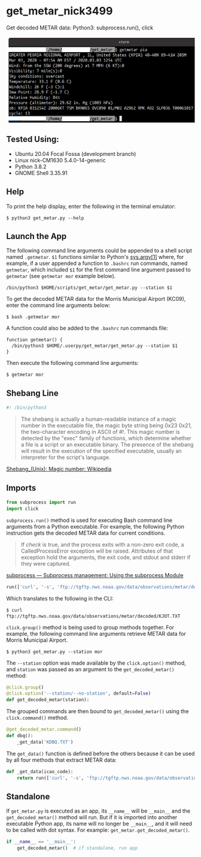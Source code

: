 # get_metar_nick3499
Get decoded METAR data: Python3: subprocess.run(), click

![screen capture](screen_capture.png)

## Tested Using:

- Ubuntu 20.04 Focal Fossa (development branch)
- Linux nick-CM1630 5.4.0-14-generic
- Python 3.8.2
- GNOME Shell 3.35.91

## Help

To print the help display, enter the following in the terminal emulator:

```shell
$ python3 get_metar.py --help
```

## Launch the App

The following command line arguments could be appended to a shell script named `.getmetar`. `$1` functions similar to Python's [sys.argv[1]](https://docs.python.org/3/library/sys.html#sys.argv) where, for example, if a user appended a function to `.bashrc` run commands, named `getmetar`, which included `$1` for the first command line argument passed to `getmetar` (see `getmetar mor` example below).

```shell
/bin/python3 $HOME/scripts/get_metar/get_metar.py --station $1
```

To get the decoded METAR data for the Morris Municipal Airport (KC09), enter the command line arguments below:

```shell
$ bash .getmetar mor
```

A function could also be added to the `.bashrc` run commands file:

```shell
function getmetar() {
  /bin/python3 $HOME/.userpy/get_metar/get_metar.py --station $1
}
```

Then execute the following command line arguments:

```shell
$ getmetar mor
```

## Shebang Line

```python
#! /bin/python3
```

>The shebang is actually a human-readable instance of a magic number in the executable file, the magic byte string being 0x23 0x21, the two-character encoding in ASCII of #!. This magic number is detected by the "exec" family of functions, which determine whether a file is a script or an executable binary. The presence of the shebang will result in the execution of the specified executable, usually an interpreter for the script's language.

[Shebang_(Unix): Magic number: Wikipedia](https://en.wikipedia.org/wiki/Shebang_(Unix)#Magic_number)

## Imports

```python
from subprocess import run
import click
```

`subprocess.run()` method is used for executing Bash command line arguments from a Python executable. For example, the following Python instruction gets the decoded METAR data for current conditions.

>If _check_ is true, and the process exits with a non-zero exit code, a CalledProcessError exception will be raised. Attributes of that exception hold the arguments, the exit code, and stdout and stderr if they were captured.

[subprocess — Subprocess management: Using the subprocess Module](https://docs.python.org/3/library/subprocess.html#using-the-subprocess-module)

```python
run(['curl', '-s', 'ftp://tgftp.nws.noaa.gov/data/observations/metar/decoded/KJOT.TXT'], check=True)
```

Which translates to the following in the CLI:

```shell
$ curl ftp://tgftp.nws.noaa.gov/data/observations/metar/decoded/KJOT.TXT
```

`click.group()` method is being used to group methods together. For example, the following command line arguments retrieve METAR data for Morris Municipal Airport.

```shell
$ python3 get_metar.py --station mor
```

The `--station` option was made available by the `click.option()` method, and `station` was passed as an argument to the `get_decoded_metar()` method:

```python
@click.group()
@click.option('--station/--no-station', default=False)
def get_decoded_metar(station):
```

The grouped commands are then bound to `get_decoded_metar()` using the `click.command()` method.

```python
@get_decoded_metar.command()
def dbq():
    _get_data('KDBQ.TXT')
```

The `get_data()` function is defined before the others because it can be used by all four methods that extract METAR data:

```python
def _get_data(icao_code):
    return run(['curl', '-s', 'ftp://tgftp.nws.noaa.gov/data/observations/metar/decoded/' + icao_code], check=True)
```

## Standalone

If `get_metar.py` is executed as an app, its `__name__` will be `__main__` and the `get_decoded_metar()` method will run. But if it is imported into another executable Python app, its name will no longer be `__main__`, and it will need to be called with dot syntax. For example: `get_metar.get_decoded_metar()`.

```python
if __name__ == '__main__':
    get_decoded_metar()  # if standalone, run app
```
